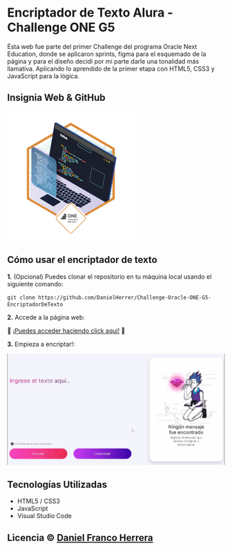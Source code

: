# Encriptador de Texto Alura - Challenge ONE G5

Ésta web fue parte del primer Challenge del programa Oracle Next Education, donde se aplicaron sprints, figma para el esquemado de la página y para el diseño decidí por mi parte darle una tonalidad más llamativa. Aplicando lo aprendido de la primer etapa con HTML5, CSS3 y JavaScript para la lógica.

## Insignia Web & GitHub

<a src="https://d335luupugsy2.cloudfront.net/cms%2Ffiles%2F10224%2F1671210503Prancheta_3.png?utm_campaign=alura_latam_-_challenge_email_projeto_1_esp&utm_medium=email&utm_source=RD+Station"><img src="/01_insignia_js_HTML.png" width="300px" alt="Insignia Obtenido por el Encriptador de Texto"></a>

## Cómo usar el encriptador de texto

<b>1.</b> (Opcional) Puedes clonar el repositorio en tu máquina local usando el siguiente comando:
```
git clone https://github.com/DanielHerrer/Challenge-Oracle-ONE-G5-EncriptadorDeTexto
```
<b>2.</b> Accede a la página web:

🔗 <a href="https://danielherrer.github.io/Challenge-Oracle-ONE-G5-EncriptadorDeTexto/web_AluraEncriptador/" target="_blank" rel="noopener noreferrer">¡Puedes acceder haciendo click aquí!</a> 🔗

<b>3.</b> Empieza a encriptar!:

<img src="demo_encriptador.gif" alt="Demostración de la aplicación" width="600"/>

## Tecnologías Utilizadas

- HTML5 / CSS3
- JavaScript
- Visual Studio Code

## Licencia © [Daniel Franco Herrera](https://www.linkedin.com/in/danielfrancoherrera/)
